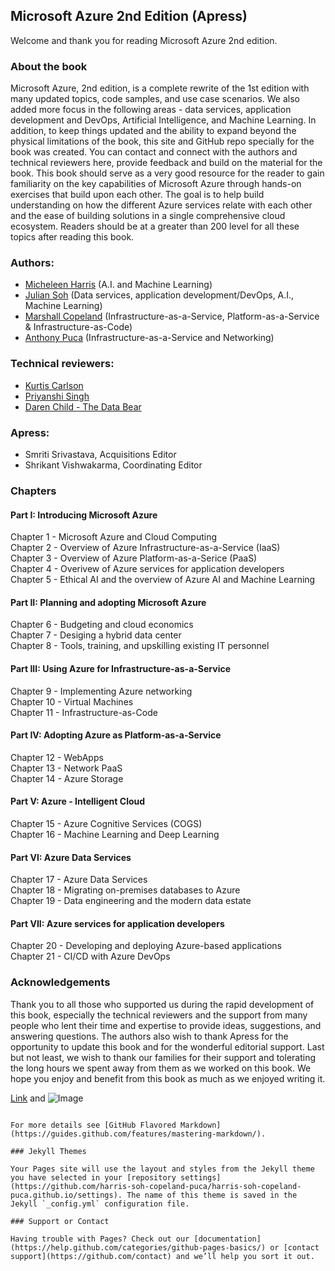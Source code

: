 ## Microsoft Azure 2nd Edition (Apress)

Welcome and thank you for reading Microsoft Azure 2nd edition.  

### About the book
Microsoft Azure, 2nd edition, is a complete rewrite of the 1st edition with many updated topics, code samples, and use case scenarios. We also added more focus in the following areas - data services, application development and DevOps, Artificial Intelligence, and Machine Learning. In addition, to keep things updated and the ability to expand beyond the physical limitations of the book, this site and GitHub repo specially for the book was created. You can contact and connect with the authors and technical reviewers here, provide feedback and build on the material for the book. This book should serve as a very good resource for the reader to gain familiarity on the key capabilities of Microsoft Azure through hands-on exercises that build upon each other. The goal is to help build understanding on how the different Azure services relate with each other and the ease of building solutions in a single comprehensive cloud ecosystem. Readers should be at a greater than 200 level for all these topics after reading this book.
### Authors:
* [Micheleen Harris](https://www.linkedin.com/in/micheleenharris/) (A.I. and Machine Learning)
* [Julian Soh](https://www.linkedin.com/in/juliansoh/) (Data services, application development/DevOps, A.I., Machine Learning)
* [Marshall Copeland](https://www.linkedin.com/in/marshallcopeland/) (Infrastructure-as-a-Service, Platform-as-a-Service & Infrastructure-as-Code)
* [Anthony Puca](https://www.linkedin.com/in/anthonypuca/) (Infrastructure-as-a-Service and Networking)

### Technical reviewers:
* [Kurtis Carlson](https://www.linkedin.com/in/kurtis-carlson/)
* [Priyanshi Singh](https://www.linkedin.com/in/priyanshi-singh-002007133/)
* [Daren Child - The Data Bear](https://www.linkedin.com/in/daren-child-028a401/)

### Apress:  
* Smriti Srivastava, Acquisitions Editor  
* Shrikant Vishwakarma, Coordinating Editor

### Chapters
#### Part I: Introducing Microsoft Azure  
Chapter 1  - Microsoft Azure and Cloud Computing  
Chapter 2  - Overview of Azure Infrastructure-as-a-Service (IaaS)  
Chapter 3  - Overview of Azure Platform-as-a-Serice (PaaS)  
Chapter 4  - Overivew of Azure services for application developers  
Chapter 5  - Ethical AI and the overview of Azure AI and Machine Learning  

#### Part II: Planning and adopting Microsoft Azure
Chapter 6  - Budgeting and cloud economics  
Chapter 7  - Desiging a hybrid data center  
Chapter 8  - Tools, training, and upskilling existing IT personnel  

#### Part III: Using Azure for Infrastructure-as-a-Service
Chapter 9  - Implementing Azure networking  
Chapter 10 - Virtual Machines  
Chapter 11 - Infrastructure-as-Code  

#### Part IV: Adopting Azure as Platform-as-a-Service
Chapter 12 - WebApps  
Chapter 13 - Network PaaS  
Chapter 14 - Azure Storage  

#### Part V: Azure - Intelligent Cloud
Chapter 15 - Azure Cognitive Services (COGS)  
Chapter 16 - Machine Learning and Deep Learning  

#### Part VI: Azure Data Services
Chapter 17 - Azure Data Services  
Chapter 18 - Migrating on-premises databases to Azure  
Chapter 19 - Data engineering and the modern data estate  

#### Part VII: Azure services for application developers
Chapter 20 - Developing and deploying Azure-based applications  
Chapter 21 - CI/CD with Azure DevOps  

### Acknowledgements
Thank you to all those who supported us during the rapid development of this book, especially the technical reviewers and the support from many people who lent their time and expertise to provide ideas, suggestions, and answering questions. The authors also wish to thank Apress for the opportunity to update this book and for the wonderful editorial support. Last but not least, we wish to thank our families for their support and tolerating the long hours we spent away from them as we worked on this book. We hope you enjoy and benefit from this book as much as we enjoyed writing it.


[Link](url) and ![Image](src)
```

For more details see [GitHub Flavored Markdown](https://guides.github.com/features/mastering-markdown/).

### Jekyll Themes

Your Pages site will use the layout and styles from the Jekyll theme you have selected in your [repository settings](https://github.com/harris-soh-copeland-puca/harris-soh-copeland-puca.github.io/settings). The name of this theme is saved in the Jekyll `_config.yml` configuration file.

### Support or Contact

Having trouble with Pages? Check out our [documentation](https://help.github.com/categories/github-pages-basics/) or [contact support](https://github.com/contact) and we’ll help you sort it out.
